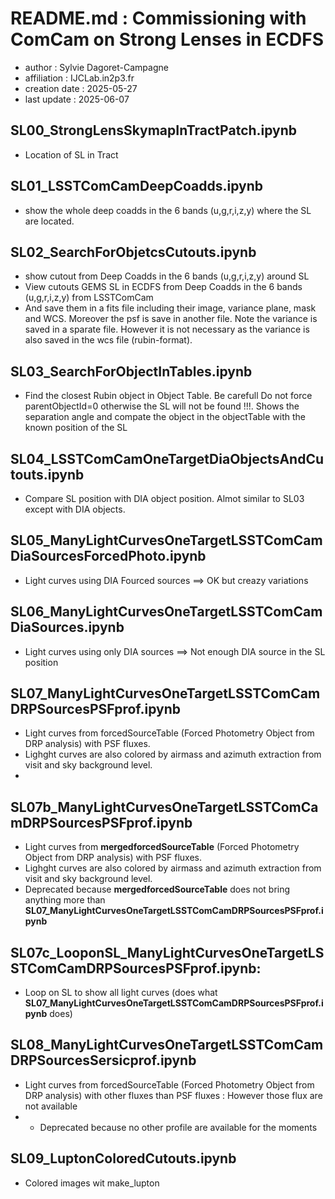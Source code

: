 # README.md : Commissioning with ComCam on Strong Lenses in ECDFS

- author : Sylvie Dagoret-Campagne
- affiliation : IJCLab.in2p3.fr
- creation date : 2025-05-27
- last update : 2025-06-07


## SL00_StrongLensSkymapInTractPatch.ipynb
- Location of SL in Tract

## SL01_LSSTComCamDeepCoadds.ipynb
- show the whole deep coadds in the 6 bands (u,g,r,i,z,y) where the SL are located.


## SL02_SearchForObjetcsCutouts.ipynb
- show cutout from Deep Coadds in the 6 bands (u,g,r,i,z,y) around SL 
- View cutouts GEMS SL in ECDFS from Deep Coadds in the 6 bands (u,g,r,i,z,y) from LSSTComCam
- And save them in a fits file including their image, variance plane, mask and WCS. Moreover the psf is save in another file. Note the variance is saved in a sparate file. However it is not necessary as the variance is also saved in the wcs file (rubin-format).

## SL03_SearchForObjectInTables.ipynb
- Find the closest Rubin object in Object Table. Be carefull Do not force parentObjectId=0 otherwise the SL will not be found !!!. Shows the separation angle and compate the object in the objectTable with the known position of the SL

## SL04_LSSTComCamOneTargetDiaObjectsAndCutouts.ipynb
- Compare SL position with DIA object position. Almot similar to SL03 except with DIA objects.


## SL05_ManyLightCurvesOneTargetLSSTComCamDiaSourcesForcedPhoto.ipynb
- Light curves using DIA Fourced sources ==> OK but creazy variations

## SL06_ManyLightCurvesOneTargetLSSTComCamDiaSources.ipynb
- Light curves using only DIA sources ==> Not enough DIA source in the SL position

## SL07_ManyLightCurvesOneTargetLSSTComCamDRPSourcesPSFprof.ipynb
- Light curves from forcedSourceTable (Forced Photometry Object from DRP analysis) with PSF fluxes.
- Lighght curves are also colored by airmass and azimuth extraction from visit and sky background level.
- 
## SL07b_ManyLightCurvesOneTargetLSSTComCamDRPSourcesPSFprof.ipynb
- Light curves from **mergedforcedSourceTable** (Forced Photometry Object from DRP analysis) with PSF fluxes.
- Lighght curves are also colored by airmass and azimuth extraction from visit and sky background level.
- Deprecated because **mergedforcedSourceTable** does not bring anything more than **SL07_ManyLightCurvesOneTargetLSSTComCamDRPSourcesPSFprof.ipynb**


## SL07c_LooponSL_ManyLightCurvesOneTargetLSSTComCamDRPSourcesPSFprof.ipynb:
- Loop on SL to show all light curves (does what **SL07_ManyLightCurvesOneTargetLSSTComCamDRPSourcesPSFprof.ipynb** does)

## SL08_ManyLightCurvesOneTargetLSSTComCamDRPSourcesSersicprof.ipynb
- Light curves from forcedSourceTable (Forced Photometry Object from DRP analysis) with other fluxes than PSF fluxes : However those flux are not available
- - Deprecated because no other profile are available for the moments

## SL09_LuptonColoredCutouts.ipynb
- Colored images wit make_lupton

